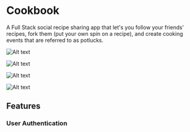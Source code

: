 # Cookbook

A Full Stack social recipe sharing app that let's you follow your friends' recipes, fork them (put your own spin on a recipe), and create cooking events that are referred to as potlucks. 

![Alt text](./assets/cookbook.gif?raw=true "Landing Page")

![Alt text](./assets/cookbooklogin.png?raw=true "Login")

![Alt text](./assets/cookbook-home.png?raw=true "Home Page")

![Alt text](./assets/cookbook-potlucklist.png?raw=true "Landing Page")

## Features 

### User Authentication 
